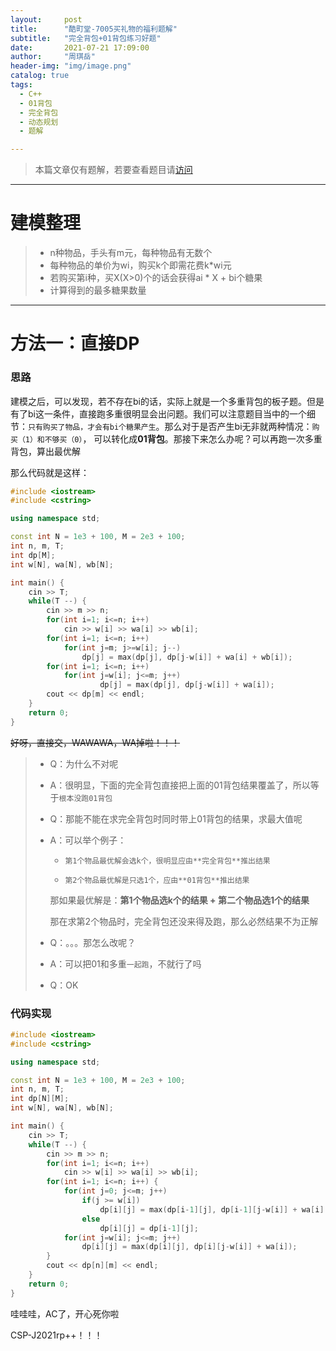 ```yaml
---
layout:     post
title:      "酷町堂-7005买礼物的福利题解"
subtitle:   "完全背包+01背包练习好题"
date:       2021-07-21 17:09:00
author:     "周琪岳"
header-img: "img/image.png"
catalog: true
tags: 
  - C++
  - 01背包
  - 完全背包
  - 动态规划
  - 题解

---
```


> 本篇文章仅有题解，若要查看题目请[访问](https://ke.codingtang.com/#/problem/problemSub?id=7005)

*****

# 建模整理

> - n种物品，手头有m元，每种物品有无数个
> - 每种物品的单价为wi，购买k个即需花费k*wi元
> - 若购买第i种，买X(X>0)个的话会获得ai * X + bi个糖果
> - 计算得到的最多糖果数量

* * *

# 方法一：直接DP

### 思路

建模之后，可以发现，若不存在bi的话，实际上就是一个多重背包的板子题。但是有了bi这一条件，直接跑多重很明显会出问题。我们可以注意题目当中的一个细节：`只有购买了物品，才会有bi个糖果产生`。那么对于是否产生bi无非就两种情况：`购买（1）和不够买（0）`， 可以转化成**01背包**。那接下来怎么办呢？可以再跑一次多重背包，算出最优解

那么代码就是这样： 

```c++
#include <iostream>
#include <cstring>

using namespace std;

const int N = 1e3 + 100, M = 2e3 + 100;
int n, m, T;
int dp[M];
int w[N], wa[N], wb[N];

int main() {
	cin >> T;
	while(T --) {
		cin >> m >> n;
		for(int i=1; i<=n; i++)
			cin >> w[i] >> wa[i] >> wb[i];
		for(int i=1; i<=n; i++)
			for(int j=m; j>=w[i]; j--)
				dp[j] = max(dp[j], dp[j-w[i]] + wa[i] + wb[i]);	
		for(int i=1; i<=n; i++)
			for(int j=w[i]; j<=m; j++)
					dp[j] = max(dp[j], dp[j-w[i]] + wa[i]);
		cout << dp[m] << endl; 
	}
	return 0;
} 
```

~~好呀，直接交，WAWAWA，WA掉啦！！！~~

> - Q：为什么不对呢
>
> - A：很明显，下面的完全背包直接把上面的01背包结果覆盖了，所以等于`根本没跑01背包`
>
> - Q：那能不能在求完全背包时同时带上01背包的结果，求最大值呢
>
> - A：可以举个例子：
>
>     - `第1个物品最优解会选k个，很明显应由**完全背包**推出结果`
>
>     - `第2个物品最优解是只选1个，应由**01背包**推出结果`
>
>     那如果最优解是：**第1个物品选k个的结果 + 第二个物品选1个的结果**
>
>     那在求第2个物品时，完全背包还没来得及跑，那么必然结果不为正解
>
> - Q：。。。那怎么改呢？
>
> - A：可以把01和多重`一起跑`，不就行了吗
>
> - Q：OK

### 代码实现

```c++
#include <iostream>
#include <cstring>

using namespace std;

const int N = 1e3 + 100, M = 2e3 + 100;
int n, m, T;
int dp[N][M];
int w[N], wa[N], wb[N];

int main() {
	cin >> T;
	while(T --) {
		cin >> m >> n;
		for(int i=1; i<=n; i++)
			cin >> w[i] >> wa[i] >> wb[i];
		for(int i=1; i<=n; i++) {
			for(int j=0; j<=m; j++)
				if(j >= w[i])
					dp[i][j] = max(dp[i-1][j], dp[i-1][j-w[i]] + wa[i] + wb[i]);
				else
					dp[i][j] = dp[i-1][j];
			for(int j=w[i]; j<=m; j++) 
				dp[i][j] = max(dp[i][j], dp[i][j-w[i]] + wa[i]);
		}
		cout << dp[n][m] << endl; 
	}
	return 0;
} 
```

哇哇哇，AC了，开心死你啦

CSP-J2021rp++！！！

